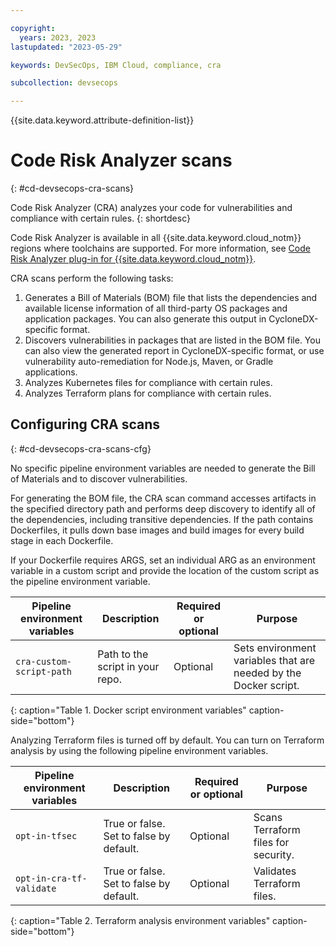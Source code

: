 ```yaml
---

copyright:
  years: 2023, 2023
lastupdated: "2023-05-29"

keywords: DevSecOps, IBM Cloud, compliance, cra

subcollection: devsecops

---
```


{{site.data.keyword.attribute-definition-list}}

# Code Risk Analyzer scans
{: #cd-devsecops-cra-scans}

Code Risk Analyzer (CRA) analyzes your code for vulnerabilities and compliance with certain rules.
{: shortdesc} 

Code Risk Analyzer is available in all {{site.data.keyword.cloud_notm}} regions where toolchains are supported. For more information, see [Code Risk Analyzer plug-in for {{site.data.keyword.cloud_notm}}](/docs/code-risk-analyzer-cli-plugin?topic=code-risk-analyzer-cli-plugin-cra-cli-plugin).

CRA scans perform the following tasks:

1. Generates a Bill of Materials (BOM) file that lists the dependencies and available license information of all third-party OS packages and application packages. You can also generate this output in CycloneDX-specific format.
1. Discovers vulnerabilities in packages that are listed in the BOM file. You can also view the generated report in CycloneDX-specific format, or use vulnerability auto-remediation for Node.js, Maven, or Gradle applications.
1. Analyzes Kubernetes files for compliance with certain rules.
1. Analyzes Terraform plans for compliance with certain rules.

##  Configuring CRA scans
{: #cd-devsecops-cra-scans-cfg}

No specific pipeline environment variables are needed to generate the Bill of Materials and to discover vulnerabilities. 

For generating the BOM file, the CRA scan command accesses artifacts in the specified directory path and performs deep discovery to identify all of the dependencies, including transitive dependencies. If the path contains Dockerfiles, it pulls down base images and build images for every build stage in each Dockerfile. 

If your Dockerfile requires ARGS, set an individual ARG as an environment variable in a custom script and provide the location of the custom script as the pipeline environment variable.

| Pipeline environment variables | Description | Required or optional | Purpose |
|----|----|----|----|
| `cra-custom-script-path` | Path to the script in your repo. | Optional | Sets environment variables that are needed by the Docker script. |
{: caption="Table 1. Docker script environment variables" caption-side="bottom"}

Analyzing Terraform files is turned off by default. You can turn on Terraform analysis by using the following pipeline environment variables.

| Pipeline environment variables | Description | Required or optional | Purpose |
|----|----|----|----|
| `opt-in-tfsec` | True or false. Set to false by default. | Optional | Scans Terraform files for security. |
| `opt-in-cra-tf-validate` | True or false. Set to false by default. | Optional | Validates Terraform files. |
{: caption="Table 2. Terraform analysis environment variables" caption-side="bottom"}
